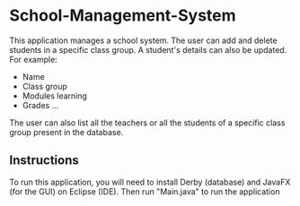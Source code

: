 # School-Management-System

This application manages a school system. The user can add and delete students in a specific class group. A student's details can also be updated.
For example:
  - Name
  - Class group
  - Modules learning
  - Grades
  ...
  
The user can also list all the teachers or all the students of a specific class group present in the database.
  
## Instructions

To run this application, you will need to install Derby (database) and JavaFX (for the GUI) on Eclipse (IDE). 
Then run "Main.java" to run the application
